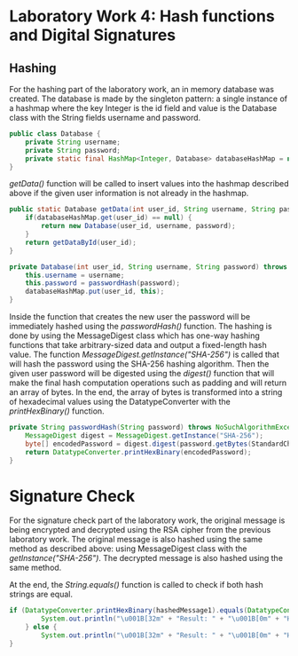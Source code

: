 # Laboratory Work 4: Hash functions and Digital Signatures

## Hashing

For the hashing part of the laboratory work, an in memory database was created. The database is made by
the singleton pattern: a single instance of a hashmap where the key Integer is the id field and value is the
Database class with the String fields username and password.

```java
public class Database {
    private String username;
    private String password;
    private static final HashMap<Integer, Database> databaseHashMap = new HashMap<>();
}
```

*getData()* function will be called to insert values into the hashmap described above if the given user information
is not already in the hashmap. 

```java
public static Database getData(int user_id, String username, String password) throws NoSuchAlgorithmException {
    if(databaseHashMap.get(user_id) == null) {
        return new Database(user_id, username, password);
    }
    return getDataById(user_id);
}

private Database(int user_id, String username, String password) throws NoSuchAlgorithmException {
    this.username = username;
    this.password = passwordHash(password);
    databaseHashMap.put(user_id, this);
}
```

Inside the function that creates the new user the password will be immediately hashed using the *passwordHash()* function.
The hashing is done by using the MessageDigest class which has one-way hashing functions that take arbitrary-sized data and output a fixed-length hash value.
The function *MessageDigest.getInstance("SHA-256")* is called that will hash the password using the SHA-256 hashing algorithm.
Then the given user password will be digested using the *digest()* function that will make the final hash computation operations such as padding
and will return an array of bytes. In the end, the array of bytes is transformed into a string of hexadecimal values using the DatatypeConverter with the
*printHexBinary()* function.

```java
private String passwordHash(String password) throws NoSuchAlgorithmException {
    MessageDigest digest = MessageDigest.getInstance("SHA-256");
    byte[] encodedPassword = digest.digest(password.getBytes(StandardCharsets.UTF_8));
    return DatatypeConverter.printHexBinary(encodedPassword);
}
```

# Signature Check

For the signature check part of the laboratory work, the original message is being encrypted and decrypted
using the RSA cipher from the previous laboratory work. The original message is also hashed using the same method
as described above: using MessageDigest class with the *getInstance("SHA-256")*. The decrypted message is also hashed
using the same method. 

At the end, the *String.equals()* function is called to check if both hash strings are equal.
```java
if (DatatypeConverter.printHexBinary(hashedMessage1).equals(DatatypeConverter.printHexBinary(hashedMessage2))){
        System.out.println("\u001B[32m" + "Result: " + "\u001B[0m" + "Hashes are the same.");
    } else {
        System.out.println("\u001B[32m" + "Result: " + "\u001B[0m" + "Hashes are not the same.");
}
```